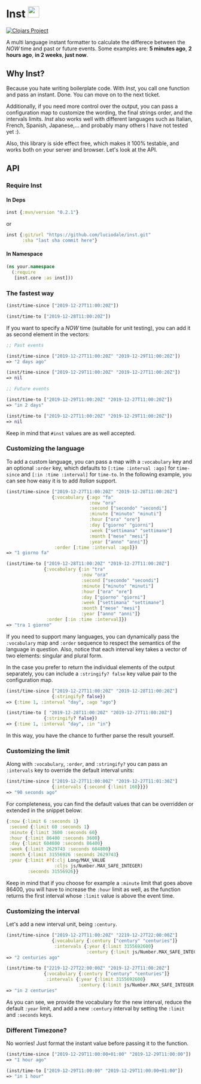 # Inst <img src="https://static.thenounproject.com/png/199376-200.png" width="30"/>

[![Clojars Project](https://img.shields.io/clojars/v/inst.svg)](https://clojars.org/inst)

A multi language instant formatter to calculate the differece between the *NOW* time and past or future events. Some examples are: **5 minutes ago**, **2 hours ago**, **in 2 weeks**, **just now**.

## Why Inst?
Because you hate writing boilerplate code. With *Inst*, you call one function and pass an instant. Done. You can move on to the next ticket.

Additionally, if you need more control over the output, you can pass a configuration map to customize the wording, the final strings order, and the intervals limits. *Inst* also works well with different languages such as Italian, French, Spanish, Japanese,... and probably many others I have not tested yet :).

Also, this library is side effect free, which makes it 100% testable, and works both on your server and browser. Let's look at the API.

## API

### Require Inst

#### In Deps

```clojure
inst {:mvn/version "0.2.1"}
```

or

```clojure
inst {:git/url "https://github.com/luciodale/inst.git"
      :sha "last sha commit here"}
 ```

#### In Namespace

```clojure
(ns your.namespace
  (:require
   [inst.core :as inst]))
```

### The fastest way

```clojure
(inst/time-since ["2019-12-27T11:00:20Z"])

(inst/time-to ["2019-12-28T11:00:20Z"])
```

If you want to specify a *NOW* time (suitable for unit testing), you can add it as second element in the vectors:

```clojure
;; Past events

(inst/time-since ["2019-12-27T11:00:20Z" "2019-12-29T11:00:20Z"])
=> "2 days ago"

(inst/time-since ["2019-12-29T11:00:20Z" "2019-12-27T11:00:20Z"])
=> nil

;; Future events

(inst/time-to ["2019-12-29T11:00:20Z" "2019-12-27T11:00:20Z"])
=> "in 2 days"

(inst/time-to ["2019-12-27T11:00:20Z" "2019-12-29T11:00:20Z"])
=> nil
```

Keep in mind that `#inst` values are as well accepted.

### Customizing the language

To add a custom language, you can pass a map with a `:vocabulary` key and an optional `:order` key, which defaults to `[:time :interval :ago]` for `time-since` and `[:in :time :interval]` for `time-to`. In the following example, you can see how easy it is to add *Italian* support.

```clojure
(inst/time-since ["2019-12-27T11:00:20Z" "2019-12-28T11:00:20Z"]
                 {:vocabulary {:ago "fa"
                               :now "ora"
                               :second ["secondo" "secondi"]
                               :minute ["minuto" "minuti"]
                               :hour ["ora" "ore"]
                               :day ["giorno" "giorni"]
                               :week ["settimana" "settimane"]
                               :month ["mese" "mesi"]
                               :year ["anno" "anni"]}
                  :order [:time :interval :ago]})
=> "1 giorno fa"

(inst/time-to ["2019-12-28T11:00:20Z" "2019-12-27T11:00:20Z"]
              {:vocabulary {:in "tra"
                            :now "ora"
                            :second ["secondo" "secondi"]
                            :minute ["minuto" "minuti"]
                            :hour ["ora" "ore"]
                            :day ["giorno" "giorni"]
                            :week ["settimana" "settimane"]
                            :month ["mese" "mesi"]
                            :year ["anno" "anni"]}
               :order [:in :time :interval]})
=> "tra 1 giorno"
```

If you need to support many languages, you can dynamically pass the `:vocabulary` map and `:order` sequence to respect the semantics of the language in question. Also, notice that each interval key takes a vector of two elements: singular and plural form.

In the case you prefer to return the individual elements of the output separately, you can include a `:stringify? false` key value pair to the configuration map.

```clojure
(inst/time-since ["2019-12-27T11:00:20Z" "2019-12-28T11:00:20Z"]
                 {:stringify? false})
=> {:time 1, :interval "day", :ago "ago"}

(inst/time-to [ "2019-12-28T11:00:20Z" "2019-12-27T11:00:20Z"]
              {:stringify? false})
=> {:time 1, :interval "day", :in "in"}
```

In this way, you have the chance to further parse the result yourself.

### Customizing the limit

Along with `:vocabulary`, `:order`, and `:stringify?` you can pass an `:intervals` key to override the default interval units:

```clojure
(inst/time-since ["2019-12-27T11:00:00Z" "2019-12-27T11:01:30Z"]
                 {:intervals {:second {:limit 160}}})
=> "90 seconds ago"
```

For completeness, you can find the default values that can be overridden or extended in the snippet below:

```clojure
{:now {:limit 6 :seconds 1}
 :second {:limit 60 :seconds 1}
 :minute {:limit 3600 :seconds 60}
 :hour {:limit 86400 :seconds 3600}
 :day {:limit 604800 :seconds 86400}
 :week {:limit 2629743 :seconds 604800}
 :month {:limit 31556926 :seconds 2629743}
 :year {:limit #?(:clj Long/MAX_VALUE
                  :cljs js/Number.MAX_SAFE_INTEGER)
        :seconds 31556926}}
```

Keep in mind that if you choose for example a `:minute` limit that goes above 86400, you will have to increase the `:hour` limit as well, as the function returns the first interval whose `:limit` value is above the event time.

### Customizing the interval

Let's add a new interval unit, being `:century`.

```clojure
(inst/time-since ["2019-12-27T11:00:20Z" "2219-12-27T22:00:00Z"]
                 {:vocabulary {:century ["century" "centuries"]}
                  :intervals {:year {:limit 3155692600}
                              :century {:limit js/Number.MAX_SAFE_INTEGER :seconds 3155692600}}})
=> "2 centuries ago"

(inst/time-to ["2219-12-27T22:00:00Z" "2019-12-27T11:00:20Z"]
              {:vocabulary {:century ["century" "centuries"]}
               :intervals {:year {:limit 3155692600}
                           :century {:limit js/Number.MAX_SAFE_INTEGER :seconds 3155692600}}})
=> "in 2 centuries"
```

As you can see, we provide the vocabulary for the new interval, reduce the default `:year` limit, and add a new `:century` interval by setting the `:limit` and `:seconds` keys.

### Different Timezone?

No worries! Just format the instant value before passing it to the function.

```clojure
(inst/time-since ["2019-12-29T11:00:00+01:00" "2019-12-29T11:00:00"])
=> "1 hour ago"

(inst/time-to ["2019-12-29T11:00:00" "2019-12-29T11:00:00+01:00"])
=> "in 1 hour"
```
